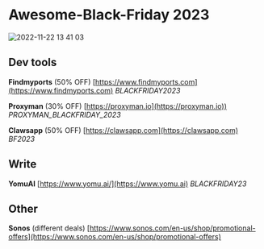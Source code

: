 # Awesome-Black-Friday 2023

![2022-11-22 13 41 03](https://user-images.githubusercontent.com/738921/203316739-6fc312d0-ea6e-47f6-b183-e91e674cbcd9.jpg)


## Dev tools

**Findmyports** (50% OFF) [https://www.findmyports.com](https://www.findmyports.com) *BLACKFRIDAY2023*

**Proxyman** (30% OFF) [https://proxyman.io](https://proxyman.io)) *PROXYMAN_BLACKFRIDAY_2023*

**Clawsapp** (50% OFF) [https://clawsapp.com](https://clawsapp.com) *BF2023*

## Write

**YomuAI** [https://www.yomu.ai/](https://www.yomu.ai) *BLACKFRIDAY23*

## Other

**Sonos** (different deals) [https://www.sonos.com/en-us/shop/promotional-offers](https://www.sonos.com/en-us/shop/promotional-offers)



